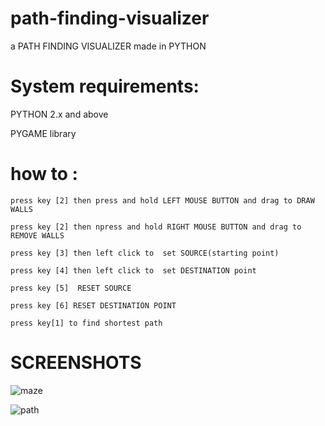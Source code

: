 # path-finding-visualizer
 a PATH FINDING VISUALIZER made in PYTHON
 
 
# System requirements:


  PYTHON 2.x and above
  
  
  PYGAME library 
  
# how to :
 
    press key [2] then press and hold LEFT MOUSE BUTTON and drag to DRAW WALLS
 
 	press key [2] then npress and hold RIGHT MOUSE BUTTON and drag to REMOVE WALLS
     
 	press key [3] then left click to  set SOURCE(starting point)
 
  	press key [4] then left click to  set DESTINATION point
 
  	press key [5]  RESET SOURCE
 
  	press key [6] RESET DESTINATION POINT
  
    press key[1] to find shortest path
    
# SCREENSHOTS  


  ![maze](https://user-images.githubusercontent.com/29229288/77899081-d0640500-7299-11ea-81ec-9df74f7b87f6.png)
   
  ![path](https://user-images.githubusercontent.com/29229288/77899179-f8536880-7299-11ea-9bac-91a3815e0044.png)


